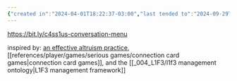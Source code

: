```yaml
---
{"created in":"2024-04-01T18:22:37-03:00","last tended to":"2024-09-29T14:28:44-03:00","tags":["🌿","experiment","host"],"dg-publish":true,"notestage":["🌿"],"created":"2024-04-01T18:22:37.994-03:00","updated":"2024-11-14T17:11:40.053-03:00","permalink":"/experiments/made-by-me/host/c4ss1us-conversation-menu/","dgPassFrontmatter":true}
---
```


https://bit.ly/c4ss1us-conversation-menu

inspired by: [an effective altruism practice](https://docs.google.com/document/d/1uZ_OaIM9ABvALtTfNSCSx6vP1bK39iOP7Vko1i3X4Ro/edit), [[references/player/games/serious games/connection card games\|connection card games]], and the [[_004_L1F3/l1f3 management ontology\|L1F3 management framework]]